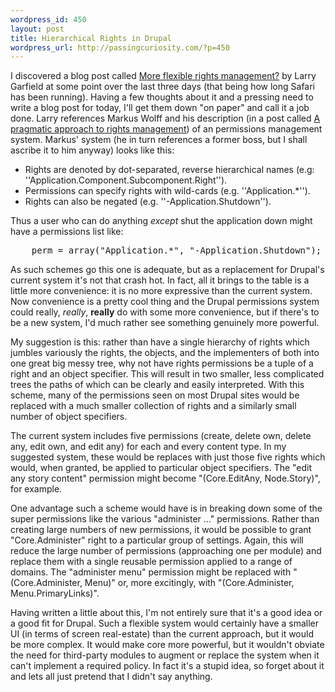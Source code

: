 ```yaml
--- 
wordpress_id: 450
layout: post
title: Hierarchical Rights in Drupal
wordpress_url: http://passingcuriosity.com/?p=450
---
```

I discovered a blog post called [More flexible rights
management?](http://www.garfieldtech.com/blog/hierarchical-acls) by Larry
Garfield at some point over the last three days (that being how long Safari has been running). Having a few thoughts about it and
a pressing need to write a blog post for today, I'll get them down "on paper"
and call it a job done. Larry references Markus Wolff and his description (in
a post called [A pragmatic approach to rights
management](http://blog.wolff-hamburg.de/archives/25-A-pragmatic-approach-to-rights-management.html))
of an permissions management system. Markus' system (he in turn references a
former boss, but I shall ascribe it to him anyway) looks like this:

<!--more-->

* Rights are denoted by dot-separated, reverse hierarchical names (e.g:
  ''Application.Component.Subcomponent.Right'').
* Permissions can specify rights with wild-cards (e.g. ''Application.*'').
* Rights can also be negated (e.g. ''-Application.Shutdown'').

Thus a user who can do anything *except* shut the application down might have
a permissions list like:

<pre lang="php">
    <?php
    $user->perm = array("Application.*", "-Application.Shutdown");
</pre>

As such schemes go this one is adequate, but as a replacement for Drupal's
current system it's not that crash hot. In fact, all it brings to the table is
a little more convenience: it is no more expressive than the current system.
Now convenience is a pretty cool thing and the Drupal permissions system could
really, *really*, **really** do with some more convenience, but if there's to
be a new system, I'd much rather see something genuinely more powerful.

My suggestion is this: rather than have a single hierarchy of rights which
jumbles variously the rights, the objects, and the implementers of both into
one great big messy tree, why not have rights permissions be a tuple of a
right and an object specifier. This will result in two smaller, less
complicated trees the paths of which can be clearly and easily interpreted.
With this scheme, many of the permissions seen on most Drupal sites would be
replaced with a much smaller collection of rights and a similarly small number
of object specifiers.

The current system includes five permissions (create, delete own, delete any,
edit own, and edit any) for each and every content type. In my suggested
system, these would be replaces with just those five rights which would, when
granted, be applied to particular object specifiers. The "edit any story
content" permission might become "(Core.EditAny, Node.Story)", for example.

One advantage such a scheme would have is in breaking down some of the super
permissions like the various "administer ..." permissions. Rather than
creating large numbers of new permissions, it would be possible to grant
"Core.Administer" right to a particular group of settings. Again, this will
reduce the large number of permissions (approaching one per module) and
replace them with a single reusable permission applied to a range of domains.
The "administer menu" permission might be replaced with "(Core.Administer,
Menu)" or, more excitingly, with "(Core.Administer, Menu.PrimaryLinks)".

Having written a little about this, I'm not entirely sure that it's a good
idea or a good fit for Drupal. Such a flexible system would certainly have a
smaller UI (in terms of screen real-estate) than the current approach, but it
would be more complex. It would make core more powerful, but it wouldn't
obviate the need for third-party modules to augment or replace the system when
it can't implement a required policy. In fact it's a stupid idea, so forget
about it and lets all just pretend that I didn't say anything.

